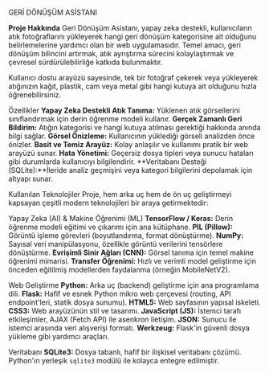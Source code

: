GERİ DÖNÜŞÜM ASİSTANI

**Proje Hakkında**
Geri Dönüşüm Asistanı, yapay zeka destekli, kullanıcıların atık fotoğraflarını yükleyerek hangi geri dönüşüm kategorisine ait olduğunu belirlemelerine yardımcı olan bir web uygulamasıdır. Temel amacı, geri dönüşüm bilincini artırmak, atık ayrıştırma sürecini kolaylaştırmak ve çevresel sürdürülebilirliğe katkıda bulunmaktır.

Kullanıcı dostu arayüzü sayesinde, tek bir fotoğraf çekerek veya yükleyerek atığınızın kağıt, plastik, cam veya metal gibi hangi kutuya ait olduğunu hızla öğrenebilirsiniz.

Özellikler
**Yapay Zeka Destekli Atık Tanıma:** Yüklenen atık görsellerini sınıflandırmak için derin öğrenme modeli kullanır.
**Gerçek Zamanlı Geri Bildirim:** Atığın kategorisi ve hangi kutuya atılması gerektiği hakkında anında bilgi sağlar.
**Görsel Önizleme:** Kullanıcının yüklediği görseli analizden önce önizler.
**Basit ve Temiz Arayüz:** Kolay anlaşılır ve kullanımı pratik bir web arayüzü sunar.
**Hata Yönetimi:** Geçersiz dosya tipleri veya sunucu hataları gibi durumlarda kullanıcıyı bilgilendirir.
**Veritabanı Desteği (SQLite):**İleride analiz geçmişini veya kategori bilgilerini depolamak için altyapı sunar.

Kullanılan Teknolojiler
Proje, hem arka uç hem de ön uç geliştirmeyi kapsayan çeşitli modern teknolojileri bir araya getirmektedir:

Yapay Zeka (AI) & Makine Öğrenimi (ML)
**TensorFlow / Keras:** Derin öğrenme modeli eğitimi ve çıkarımı için ana kütüphane.
**PIL (Pillow):** Görüntü işleme görevleri (boyutlandırma, format dönüştürme).
**NumPy:** Sayısal veri manipülasyonu, özellikle görüntü verilerini tensörlere dönüştürme.
**Evrişimli Sinir Ağları (CNN):** Görsel tanıma için temel makine öğrenimi mimarisi.
**Transfer Öğrenimi:** Hızlı ve verimli model geliştirme için önceden eğitilmiş modellerden faydalanma (örneğin MobileNetV2).

Web Geliştirme
**Python:** Arka uç (backend) geliştirme için ana programlama dili.
**Flask:** Hafif ve esnek Python mikro web çerçevesi (routing, API endpoint'leri, statik dosya sunumu).
**HTML5:** Web sayfasının yapısal iskeleti.
**CSS3:** Web arayüzünün stil ve tasarımı.
**JavaScript (JS):** İstemci tarafı etkileşimler, AJAX (Fetch API) ile asenkron iletişim.
**JSON:** Sunucu ile istemci arasında veri alışverişi formatı.
**Werkzeug:** Flask'in güvenli dosya yükleme gibi yardımcı araçları.

Veritabanı
**SQLite3:** Dosya tabanlı, hafif bir ilişkisel veritabanı çözümü. Python'ın yerleşik `sqlite3` modülü ile kolayca entegre edilmiştir.


